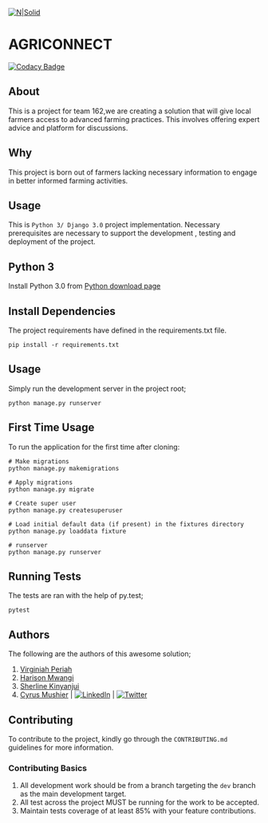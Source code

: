 [![N|Solid](http://www.undp.org/content/dam/undp/sdg/sdg-header-en.png)](https://docs.google.com/presentation/d/1YioOEE9Mke9xQr1m_pV0T9XPZu1xbXiqnFFs_XCfD9o/edit#slide=id.g747becbb5f_5_36)

# AGRICONNECT

[![Codacy Badge](https://api.codacy.com/project/badge/Grade/d796a571f46d461a92d142b022cc63a4)](https://app.codacy.com/gh/BuildForSDG/Team-162--Improve-agriculture-?utm_source=github.com&utm_medium=referral&utm_content=BuildForSDG/Team-162--Improve-agriculture-&utm_campaign=Badge_Grade_Dashboard)

## About

This is a project for team 162,we are creating a solution that will give local farmers access to advanced farming
 practices. This involves offering expert advice and platform for discussions.
 
 ## Why
 
 This project is born out of farmers lacking necessary information to engage in better informed farming activities.
 
 ## Usage
 This is  `Python 3/ Django 3.0` project implementation. Necessary prerequisites are necessary to support the development
 , testing and deployment of the project.
 
 Python 3
 --------
 
 Install Python 3.0 from [Python download page](https://www.python.org/downloads/)
    
 Install Dependencies
 --------------------
 
 The project requirements have defined in the requirements.txt file.
 
    pip install -r requirements.txt
    
 Usage
 -----
 
 Simply run the development server in the project root;
 
    python manage.py runserver
    
 First Time Usage
 ----------------
 
 To run the application for the first time after cloning:

	# Make migrations
	python manage.py makemigrations

	# Apply migrations
	python manage.py migrate
	
	# Create super user
	python manage.py createsuperuser

	# Load initial default data (if present) in the fixtures directory
	python manage.py loaddata fixture

	# runserver
	python manage.py runserver
 
 Running Tests
 -------------
 
 The tests are ran with the help of py.test;
 
    pytest
    
 ## Authors
 
 The following are the authors of this awesome solution;
 
 1. [Virginiah Periah](https://github.com/virginiah894)
 2. [Harison Mwangi](https://github.com/Harison-Mwangi)
 3. [Sherline Kinyanjui](https://github.com/sherlinekinyanjui)
 4. [Cyrus Mushier](https://github.com/cymushier) | 
 [![LinkedIn](https://cdnjs.cloudflare.com/ajax/libs/webicons/2.0.0/webicons/webicon-linkedin-s.png)](https://www.linkedin.com/in/mushierc/) | 
 [![Twitter](https://cdnjs.cloudflare.com/ajax/libs/webicons/2.0.0/webicons/webicon-twitter-s.png)](https://twitter.com/cymushier)
    
 ## Contributing
 
 To contribute to the project, kindly go through the `CONTRIBUTING.md` guidelines for more information.
 
 ### Contributing Basics
 
 1. All development work should be from a branch targeting the `dev` branch as the main development target.
 2. All test across the project MUST be running for the work to be accepted.
 3. Maintain tests coverage of at least 85% with your feature contributions.

